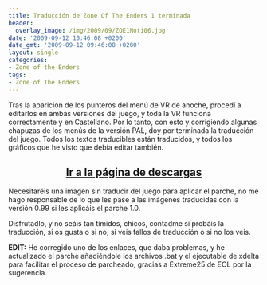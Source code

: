 ```yaml
---
title: Traducción de Zone Of The Enders 1 terminada
header:
  overlay_image: /img/2009/09/ZOE1Noti06.jpg
date: '2009-09-12 10:46:08 +0200'
date_gmt: '2009-09-12 09:46:08 +0200'
layout: single
categories:
- Zone of the Enders
tags:
- Zone of The Enders
---
```

Tras la aparición de los punteros del menú de VR de anoche, procedí a editarlos 
en ambas versiones del juego, y toda la VR funciona correctamente y en Castellano. 
Por lo tanto, con esto y corrigiendo algunas chapuzas de los menús de la versión 
PAL, doy por terminada la traducción del juego. Todos los textos traducibles están 
traducidos, y todos los gráficos que he visto que debía editar también.

<h2 style="text-align: center;"><strong><a href="http://tiovictor.romhackhispano.org/zone-of-the-enders/">Ir a la página de descargas</a></strong></h2>

Necesitaréis una imagen sin traducir del juego para aplicar el parche, no me hago 
responsable de lo que les pase a las imágenes traducidas con la versión 0.99 si 
les aplicáis el parche 1.0.

Disfrutadlo, y no seáis tan tímidos, chicos, contadme si probáis la traducción, 
si os gusta o si no, si veis fallos de traducción o si no los veis.

**EDIT:** He corregido uno de los enlaces, que daba problemas, y he actualizado el 
parche añadiéndole los archivos .bat y el ejecutable de xdelta para facilitar el 
proceso de parcheado, gracias a Extreme25 de EOL por la sugerencia.
